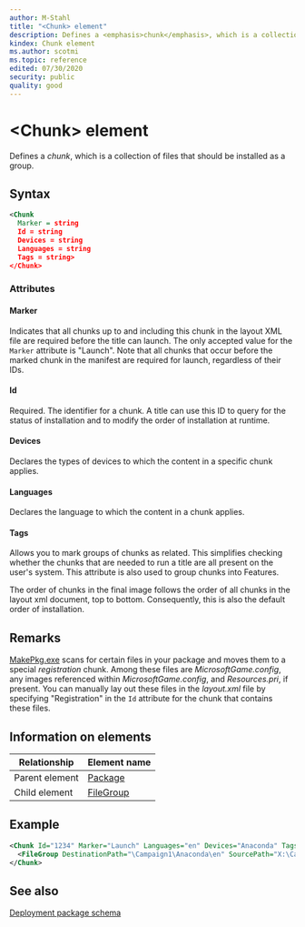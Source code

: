 ```yaml
---
author: M-Stahl
title: "<Chunk> element"
description: Defines a <emphasis>chunk</emphasis>, which is a collection of files that should be installed as a group.
kindex: Chunk element
ms.author: scotmi
ms.topic: reference
edited: 07/30/2020
security: public
quality: good
---
```


# &lt;Chunk> element

Defines a *chunk*, which is a collection of files that should be installed as a group.
<a id="syntaxSection"></a>



## Syntax  

```xml
<Chunk
  Marker = string
  Id = string 
  Devices = string
  Languages = string
  Tags = string>
</Chunk>  
```

<a id="ID4ET"></a>



### Attributes  

#### Marker  

Indicates that all chunks up to and including this chunk in the layout XML file are required before the title can launch. The only accepted value for the `Marker` attribute is "Launch". Note that all chunks that occur before the marked chunk in the manifest are required for launch, regardless of their IDs.


#### Id  

Required. The identifier for a chunk. A title can use this ID to query for the status of installation and to modify the order of installation at runtime.


#### Devices  

Declares the types of devices to which the content in a specific chunk applies.


#### Languages  

Declares the language to which the content in a chunk applies.


#### Tags  

Allows you to mark groups of chunks as related. This simplifies checking whether the chunks that are needed to run a title are all present on the user's system. This attribute is also used to group chunks into Features.


The order of chunks in the final image follows the order of all chunks in the layout xml document, top to bottom. Consequently, this is also the default order of installation.

<a id="remarks"></a>



## Remarks  


[MakePkg.exe](makepkg.md) scans for certain files in your package and moves them to a special *registration* chunk. Among these files are *MicrosoftGame.config*, any images referenced within *MicrosoftGame.config*, and *Resources.pri*, if present. You can manually lay out these files in the *layout.xml* file by specifying "Registration" in the `Id` attribute for the chunk that contains these files.  

<a id="ID4EXB"></a>



## Information on elements


| Relationship | Element name |
| --- | --- |
| Parent element | [Package](deployment-element-package.md)|
| Child element | [FileGroup](deployment-element-filegroup.md)|


<a id="ID4EIC"></a>



## Example  



```xml
<Chunk Id="1234" Marker="Launch" Languages="en" Devices="Anaconda" Tags="Campaign1">
  <FileGroup DestinationPath="\Campaign1\Anaconda\en" SourcePath="X:\Campaign1\Anaconda\en" Include="*.*"/>
</Chunk>  
```

## See also  
  
[Deployment package schema](atoc-deployment-schema.md)  
  